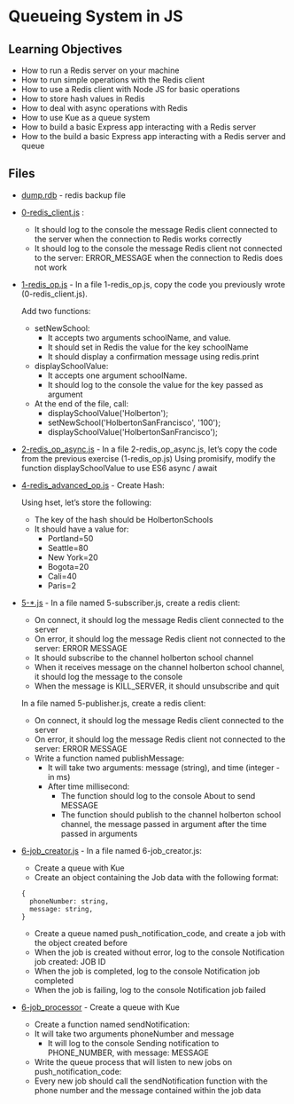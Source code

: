 # Queueing System in JS

## Learning Objectives

* How to run a Redis server on your machine
* How to run simple operations with the Redis client
* How to use a Redis client with Node JS for basic operations
* How to store hash values in Redis
* How to deal with async operations with Redis
* How to use Kue as a queue system
* How to build a basic Express app interacting with a Redis server
* How to the build a basic Express app interacting with a Redis server and queue

## Files

* [dump.rdb](dump.rdb) - redis backup file
* [0-redis_client.js](0-redis_client.js) :
  * It should log to the console the message Redis client connected to the server when the connection to Redis works correctly
  * It should log to the console the message Redis client not connected to the server: ERROR_MESSAGE when the connection to Redis does not work
* [1-redis_op.js](1-redis_op.js) - In a file 1-redis_op.js, copy the code you previously wrote (0-redis_client.js).

  Add two functions:

  * setNewSchool:
    * It accepts two arguments schoolName, and value.
    * It should set in Redis the value for the key schoolName
    * It should display a confirmation message using redis.print
  * displaySchoolValue:
    * It accepts one argument schoolName.
    * It should log to the console the value for the key passed as argument
  * At the end of the file, call:
    * displaySchoolValue('Holberton');
    * setNewSchool('HolbertonSanFrancisco', '100');
    * displaySchoolValue('HolbertonSanFrancisco');
* [2-redis_op_async.js](2-redis_op_async.js) - In a file 2-redis_op_async.js, let’s copy the code from the previous exercise (1-redis_op.js)
  Using promisify, modify the function displaySchoolValue to use ES6 async / await

* [4-redis_advanced_op.js](4-redis_advanced_op.js) - Create Hash:

  Using hset, let’s store the following:

  * The key of the hash should be HolbertonSchools
  * It should have a value for:
    * Portland=50
    * Seattle=80
    * New York=20
    * Bogota=20
    * Cali=40
    * Paris=2
* [5-*.js](5-subscriber.js) - In a file named 5-subscriber.js, create a redis client:

  * On connect, it should log the message Redis client connected to the server
  * On error, it should log the message Redis client not connected to the server: ERROR MESSAGE
  * It should subscribe to the channel holberton school channel
  * When it receives message on the channel holberton school channel, it should log the message to the console
  * When the message is KILL_SERVER, it should unsubscribe and quit

  In a file named 5-publisher.js, create a redis client:

  * On connect, it should log the message Redis client connected to the server
  * On error, it should log the message Redis client not connected to the server: ERROR MESSAGE
  * Write a function named publishMessage:
    * It will take two arguments: message (string), and time (integer - in ms)
    * After time millisecond:
      * The function should log to the console About to send MESSAGE
      * The function should publish to the channel holberton school channel, the message passed in argument after the time passed in arguments
* [6-job_creator.js](6-job_creator.js) - In a file named 6-job_creator.js:
  * Create a queue with Kue
  * Create an object containing the Job data with the following format:
  ```
  {
    phoneNumber: string,
    message: string,
  }
  ```
  * Create a queue named push_notification_code, and create a job with the object created before
  * When the job is created without error, log to the console Notification job created: JOB ID
  * When the job is completed, log to the console Notification job completed
  * When the job is failing, log to the console Notification job failed
* [6-job_processor](6-job_processor) - Create a queue with Kue
  * Create a function named sendNotification:
  * It will take two arguments phoneNumber and message
    * It will log to the console Sending notification to PHONE_NUMBER, with message: MESSAGE
  * Write the queue process that will listen to new jobs on push_notification_code:
  * Every new job should call the sendNotification function with the phone number and the message contained within the job data
